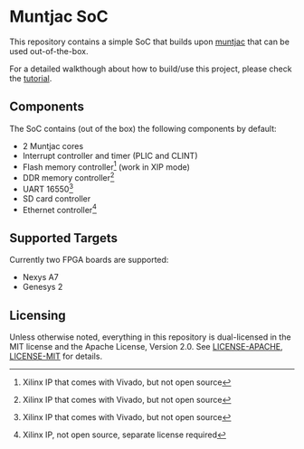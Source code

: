 # Muntjac SoC

This repository contains a simple SoC that builds upon [muntjac](https://github.com/lowRISC/muntjac) that can be used out-of-the-box.

For a detailed walkthough about how to build/use this project, please check the [tutorial](./docs/tutorial.md).

## Components

The SoC contains (out of the box) the following components by default:
* 2 Muntjac cores
* Interrupt controller and timer (PLIC and CLINT)
* Flash memory controller[^1] (work in XIP mode)
* DDR memory controller[^1]
* UART 16550[^1]
* SD card controller
* Ethernet controller[^2]

[^1]: Xilinx IP that comes with Vivado, but not open source
[^2]: Xilinx IP, not open source, separate license required

## Supported Targets

Currently two FPGA boards are supported:
* Nexys A7
* Genesys 2

## Licensing

Unless otherwise noted, everything in this repository is dual-licensed in the MIT license and the Apache
License, Version 2.0. See [LICENSE-APACHE](./LICENSE-APACHE), [LICENSE-MIT](./LICENSE-MIT) for details.
